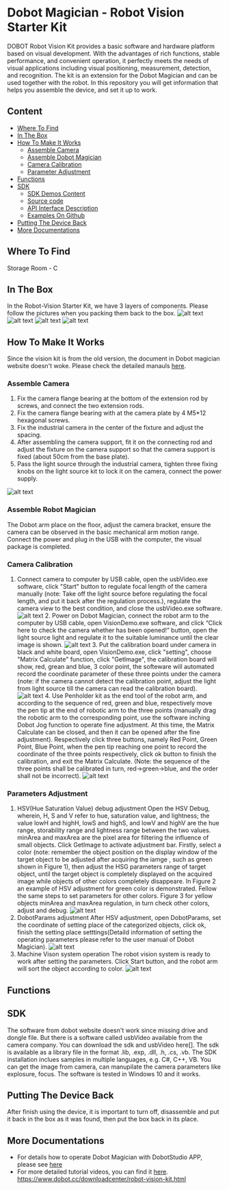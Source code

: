 # Dobot Magician - Robot Vision Starter Kit
DOBOT Robot Vision Kit provides a basic software and hardware platform based on visual development. With the advantages of rich functions, stable performance, and convenient operation, it perfectly meets the needs of visual applications including visual positioning, measurement, detection, and recognition. The kit is an extension for the Dobot Magician and can be used together with the robot. 
In this repository you will get information that helps you assemble the device, and set it up to work.

## Content

* [Where To Find](#where-to-find)
* [In The Box](#in-the-box)
* [How To Make It Works](#how-to-make-it-works)
  * [Assemble Camera](#assemble-camera)
  * [Assemble Dobot Magician](#assemble-dobot-magician)
  * [Camera Calibration](#camera-calibration)
  * [Parameter Adjustment](#parameter-adjustment)
* [Functions](#functions)
* [SDK](#sdk)
  * [SDK Demos Content](#sdk-demos-content)
  * [Source code](#source-code)
  * [API Interface Description](#api-interface-description)
  * [Examples On Github](#examples-on-github)
* [Putting The Device Back](#putting-the-device-back)
* [More Documentations](more-documentations)

## Where To Find
Storage Room - C

## In The Box
In the Robot-Vision Starter Kit, we have 3 layers of components. Please follow the pictures when you packing them back to the box. 
![alt text](images/Dobot_magician_vision_kit_layer_distribution.jpg)
![alt text](images/Dobot_magician_vision_kit_top_layer.jpg)
![alt text](images/Dobot_magician_vision_kit_middle_layer.jpg)
![alt text](images/Dobot_magician_vision_kit_bottom_layer.jpg)

## How To Make It Works
Since the vision kit is from the old version, the document in Dobot magician website doesn't woke. Please check the detailed manauls [here](https://www.generationrobots.com/media/dobot-vision-kit-quickstart-guide.pdf).
### Assemble Camera
   1.  Fix the camera flange bearing at the bottom of the extension rod by screws, and connect the two extension rods.
   2.  Fix the camera flange bearing with at the camera plate by 4 M5*12 hexagonal screws.
   3. Fix the industrial camera in the center of the fixture and adjust the spacing.
   4.  After assembling the camera support, fit it on the connecting rod and adjust the fixture on the camera support so that the camera support is fixed (about 50cm from the base plate).
   5.  Pass the light source through the industrial camera, tighten three fixing knobs on the light source kit to lock it on the camera, connect the power supply.
    
   ![alt text](images/camera_installation.jpg)
    
### Assemble Robot Magician 
   The Dobot arm place on the floor, adjust the camera bracket, ensure the camera can be observed in the basic mechanical arm motion range. Connect the power and plug in the USB with the computer, the visual package is completed.

### Camera Calibration
   1. Connect camera to computer by USB cable, open the usbVideo.exe software, click "Start" button to regulate focal length of the camera manually (note: Take off the light source before regulating the focal length, and put it back after the regulation process.), regulate the camera view to the best condition, and close the usbVideo.exe software. 
   ![alt text](images/camera_calibration_1.jpg)
    2. Power on Dobot Magician, connect the robot arm to the computer by USB cable, open VisionDemo.exe software, and click “Click here to check the camera whether has been opened!” button, open the light source light and regulate it to the suitable luminance until the clear image is shown.
     ![alt text](images/camera_calibration_2.jpg)
    3. Put the calibration board under camera in black and white board, open VisionDemo.exe, click "setting", choose "Matrix Calculate" function, click "GetImage", the calibration board will show, red, grean and blue, 3 color point, the softeware will automated record the coordinate parameter of these three points under the camera (note: if the camera cannot detect the calibration point, adjust the light from light source till the camera can read the calibration board).
     ![alt text](images/camera_calibration_3.jpg)
    4. Use Penholder kit as the end tool of the robot arm, and according to the sequence of red, green and blue, respectively move the pen tip at the end of robotic arm to the three points (manually drag the robotic arm to the corresponding point, use the software inching Dobot Jog function to operate fine adjustment. At this time, the Matrix Calculate can be closed, and then it can be opened after the fine adjustment). Respectively click three buttons, namely Red Point, Green Point, Blue Point, when the pen tip reaching one point to record the coordinate of the three points respectively, click ok button to finish the calibration, and exit the Matrix Calculate. (Note: the sequence of the three points shall be calibrated in turn, red→green→blue, and the order shall not be incorrect).
     ![alt text](images/camera_calibration_4.jpg)
    
    
### Parameters Adjustment
   1. HSV(Hue Saturation Value) debug adjustment
   Open the HSV Debug, wherein, H, S and V refer to hue, saturation value, and lightness; the value lowH and highH, lowS and highS, and lowV and highV are the hue range, storability range and lightness range between the two values. minArea and maxArea are the pixel area for filtering the influence of small objects. Click GetImage to activate adjustment bar. Firstly, select a color (note: remember the object position on the display window of the target object to be adjusted after acquiring the iamge , such as green shown in Figure 1), then adjust the HSG parameters range of target object, until the target object is completely displayed on the acquired image while objects of other colors completely disappeare. In Figure 2 an example of HSV adjustment for green color is demonstrated. Fellow the same steps to set parameters for other colors. Figure 3 for yellow objects minArea and maxArea regulation, in turn check other colors, adjust and debug.
   ![alt text](images/debug_adjustment.jpg)
   2. DobotParams adjustment
   After HSV adjustment, open DobotParams, set the coordinate of setting place of the categorized objects, click ok, finish the setting place setttings(Detaild information of setting the operating parameters please refer to the user manual of Dobot Magician).
   ![alt text](images/DobotParams_adjustment.jpg)
   3. Machine Vison system operation
   The robot vision system is ready to work after setting the parameters. Click Start button, and the robot arm will sort the object according to color.
    ![alt text](images/Machine_Vision_system_operation.jpg)

    
## Functions



## SDK
The software from dobot website doesn't work since missing drive and dongle file. But there is a software called usbVideo available from the camera company. You can download the sdk and usbVideo here[]. The sdk is available as a library file in the format .lib, .exp, .dll, .h, .cs, .vb. The SDK installation inclues samples in multiple languages, e.g. C#, C++, VB. You can get the image from camera, can manupilate the camera parameters like explosure, focus. The software is tested in Windows 10 and it works. 


## Putting The Device Back
After finish using the device, it is important to turn off, disassemble and put it back in the box as it was found, then put the box back in its place.

## More Documentations
* For details how to operate Dobot Magician with DobotStudio APP, please see [here](https://www.youtube.com/watch?v=kyeXwuf17IY)
* For more detailed tutorial videos, you can find it [here](https://www.dobot.cc/videos-center.html?videogallery_id=20#videos).
https://www.dobot.cc/downloadcenter/robot-vision-kit.html

